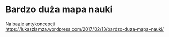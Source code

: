 # Bardzo duża mapa nauki

Na bazie antykoncepcji
https://lukaszlamza.wordpress.com/2017/02/13/bardzo-duza-mapa-nauki/
